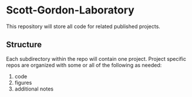 # Scott-Gordon-Laboratory

This repository will store all code for related published projects.

## Structure

Each subdirectory within the repo will contain one project. Project specific repos are organized with some or all of the following as needed: 

1. code
2. figures
3. additional notes

